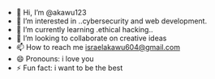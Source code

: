 - 👋 Hi, I’m @akawu123
- 👀 I’m interested in ..cybersecurity and web development.
- 🌱 I’m currently learning .ethical hacking..
- 💞️ I’m looking to collaborate on creative ideas
- 📫 How to reach me israelakawu604@gmail.com
- 😄 Pronouns: i love you
- ⚡ Fun fact: i want to be the best

<!---
akawu123/akawu123 is a ✨ special ✨ repository because its `README.md` (this file) appears on your GitHub profile.
You can click the Preview link to take a look at your changes.
--->
